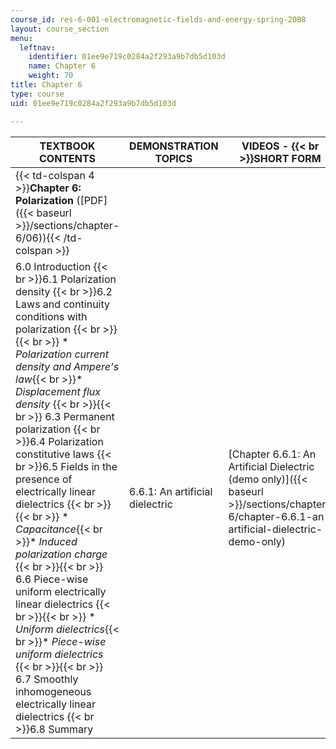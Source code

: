 ```yaml
---
course_id: res-6-001-electromagnetic-fields-and-energy-spring-2008
layout: course_section
menu:
  leftnav:
    identifier: 01ee9e719c0284a2f293a9b7db5d103d
    name: Chapter 6
    weight: 70
title: Chapter 6
type: course
uid: 01ee9e719c0284a2f293a9b7db5d103d

---
```


| TEXTBOOK CONTENTS | DEMONSTRATION TOPICS | VIDEOS -  {{< br >}}SHORT FORM | VIDEOS -  {{< br >}}LONG FORM |
| --- | --- | --- | --- |
| {{< td-colspan 4 >}}**Chapter 6: Polarization** ([PDF]({{< baseurl >}}/sections/chapter-6/06)){{< /td-colspan >}} ||||
| 6.0 Introduction  {{< br >}}6.1 Polarization density  {{< br >}}6.2 Laws and continuity conditions with polarization {{< br >}}{{< br >}} *   _Polarization current density and Ampere's law_{{< br >}}*   _Displacement flux density_ {{< br >}}{{< br >}} 6.3 Permanent polarization  {{< br >}}6.4 Polarization constitutive laws  {{< br >}}6.5 Fields in the presence of electrically linear dielectrics {{< br >}}{{< br >}} *   _Capacitance_{{< br >}}*   _Induced polarization charge_ {{< br >}}{{< br >}} 6.6 Piece-wise uniform electrically linear dielectrics {{< br >}}{{< br >}} *   _Uniform dielectrics_{{< br >}}*   _Piece-wise uniform dielectrics_ {{< br >}}{{< br >}} 6.7 Smoothly inhomogeneous electrically linear dielectrics  {{< br >}}6.8 Summary | 6.6.1: An artificial dielectric | [Chapter 6.6.1: An Artificial Dielectric (demo only)]({{< baseurl >}}/sections/chapter-6/chapter-6.6.1-an-artificial-dielectric-demo-only) | [Chapter 6.6.1: An Artificial Dielectric]({{< baseurl >}}/sections/chapter-6/chapter-6.6.1-an-artificial-dielectric)